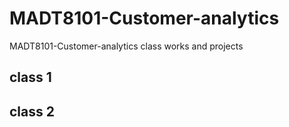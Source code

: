 # MADT8101-Customer-analytics
MADT8101-Customer-analytics class works and projects


class 1
- 
class 2
-
